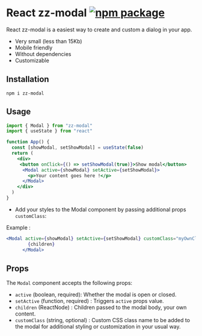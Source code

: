 # React zz-modal [![npm package](https://img.shields.io/npm/v/zz-modal.svg?style=flat-square)](https://www.npmjs.org/package/zz-modal)

React zz-modal is a easiest way to create and custom a dialog in your app.

- Very small (less than 15Kb)
- Mobile friendly
- Without dependencies
- Customizable 

## Installation

`npm i zz-modal`

## Usage

```jsx
import { Modal } from "zz-modal"
import { useState } from "react"

function App() {
  const [showModal, setShowModal] = useState(false)
  return (
    <div>
	 <button onClick={() => setShowModal(true)}>Show modal</button>
      <Modal active={showModal} setActive={setShowModal}>
        <p>Your content goes here !</p>
      </Modal>
    </div>
  )
}
```

* Add your styles to the Modal component by passing additional props `customClass`:

Example :
```jsx
<Modal active={showModal} setActive={setShowModal} customClass="myOwnClass">
        {children}
      </Modal>
```

## Props

The `Modal` component accepts the following props:

- `active` (boolean, required): Whether the modal is open or closed.
- `setActive` (function, required) : Triggers `active` props value.
- `children` (ReactNode) : Children passed to the modal body, your own content.
- `customClass` (string, optional) :  Custom CSS class name to be added to the modal for additional styling or customization in your usual way.